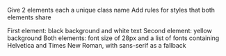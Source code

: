 Give 2 elements each a unique class name
Add rules for styles that both elements share

First element:  black background and white text
Second element: yellow background
Both elements:  font size of 28px and a list of fonts containing Helvetica and Times New Roman, with sans-serif as a fallback